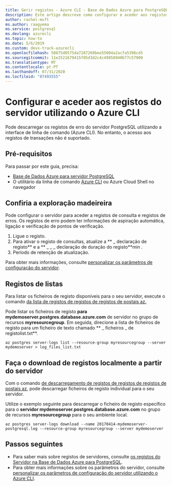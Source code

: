 ```yaml
---
title: Gerir registos - Azure CLI - Base de Dados Azure para PostgreSQL - Servidor Único
description: Este artigo descreve como configurar e aceder aos registos do servidor (.log files) na Base de Dados Azure para PostgreSQL - Servidor Único utilizando o CLI Azure.
author: rachel-msft
ms.author: raagyema
ms.service: postgresql
ms.devlang: azurecli
ms.topic: how-to
ms.date: 5/6/2019
ms.custom: devx-track-azurecli
ms.openlocfilehash: 50875d0575da7287269bee55004a2acfa5396cd5
ms.sourcegitcommit: 11e2521679415f05d3d2c4c49858940677c57900
ms.translationtype: MT
ms.contentlocale: pt-PT
ms.lasthandoff: 07/31/2020
ms.locfileid: "87493555"
---
```

# <a name="configure-and-access-server-logs-by-using-azure-cli"></a>Configurar e aceder aos registos do servidor utilizando o Azure CLI
Pode descarregar os registos de erro do servidor PostgreSQL utilizando a interface de linha de comando (Azure CLI). No entanto, o acesso aos registos de transações não é suportado. 

## <a name="prerequisites"></a>Pré-requisitos
Para passar por este guia, precisa:
- [Base de Dados Azure para servidor PostgreSQL](quickstart-create-server-database-azure-cli.md)
- O utilitário da linha de comando [Azure CLI](/cli/azure/install-azure-cli) ou Azure Cloud Shell no navegador

## <a name="configure-logging"></a>Confiria a exploração madeireira
Pode configurar o servidor para aceder a registos de consulta e registos de erros. Os registos de erro podem ter informações de aspiração automática, ligação e verificação de pontos de verificação.
1. Ligue o registo.
2. Para ativar o registo de consultas, atualize a ** \_ declaração de registo** e a ** \_ \_ \_ declaração de duração do registo**min .
3. Período de retenção de atualização.

Para obter mais informações, consulte [personalizar os parâmetros de configuração do servidor](howto-configure-server-parameters-using-cli.md).

## <a name="list-logs"></a>Registos de listas
Para listar os ficheiros de registo disponíveis para o seu servidor, execute o comando [da lista de registos de registos de registos de postais az.](/cli/azure/postgres/server-logs)

Pode listar os ficheiros de registo **para mydemoserver.postgres.database.azure.com** de servidor no grupo de recursos **myresourcegroup**. Em seguida, direcione a lista de ficheiros de registo para um ficheiro de texto chamado ** \_ ficheiros \_ de registolist.txt**.
```azurecli-interactive
az postgres server-logs list --resource-group myresourcegroup --server mydemoserver > log_files_list.txt
```
## <a name="download-logs-locally-from-the-server"></a>Faça o download de registos localmente a partir do servidor
Com o comando [de descarregamento de registos de registos de registos de postais az,](/cli/azure/postgres/server-logs) pode descarregar ficheiros de registo individual para o seu servidor. 

Utilize o exemplo seguinte para descarregar o ficheiro de registo específico para o **servidor mydemoserver.postgres.database.azure.com** no grupo de recursos **myresourcegroup** para o seu ambiente local.
```azurecli-interactive
az postgres server-logs download --name 20170414-mydemoserver-postgresql.log --resource-group myresourcegroup --server mydemoserver
```
## <a name="next-steps"></a>Passos seguintes
- Para saber mais sobre registos de servidores, consulte [os registos do Servidor na Base de Dados Azure para PostgreSQL](concepts-server-logs.md).
- Para obter mais informações sobre os parâmetros do servidor, consulte [personalizar os parâmetros de configuração do servidor utilizando o Azure CLI](howto-configure-server-parameters-using-cli.md).
